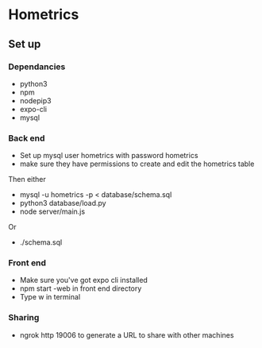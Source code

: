 # Hometrics

## Set up

### Dependancies
* python3
* npm
* nodepip3
* expo-cli
* mysql

### Back end
* Set up mysql user hometrics with password hometrics
* make sure they have permissions to create and edit the hometrics table

Then either

* mysql -u hometrics -p < database/schema.sql
* python3 database/load.py
* node server/main.js

Or

* ./schema.sql

### Front end
* Make sure you've got expo cli installed
* npm start -web in front end directory
* Type w in terminal

### Sharing

* ngrok http 19006 to generate a URL to share with other machines
